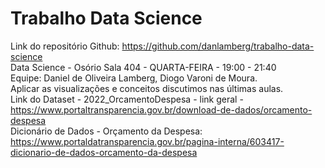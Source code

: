 # Trabalho Data Science<br/>
Link do repositório Github: https://github.com/danlamberg/trabalho-data-science<br/>
Data Science - Osório Sala 404 - QUARTA-FEIRA - 19:00 - 21:40<br/>
Equipe: Daniel de Oliveira Lamberg, Diogo Varoni de Moura.<br/>
Aplicar as visualizações e conceitos discutimos nas últimas aulas.<br/>
Link do Dataset - 2022_OrcamentoDespesa - link geral - https://www.portaltransparencia.gov.br/download-de-dados/orcamento-despesa<br/>
Dicionário de Dados - Orçamento da Despesa: https://www.portaldatransparencia.gov.br/pagina-interna/603417-dicionario-de-dados-orcamento-da-despesa<br/>
